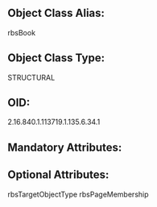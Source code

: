 ## Object Class Alias:
  rbsBook

## Object Class Type:
  STRUCTURAL

## OID:
  2.16.840.1.113719.1.135.6.34.1

## Mandatory Attributes:
  

## Optional Attributes:
  rbsTargetObjectType
  rbsPageMembership
